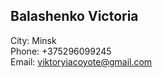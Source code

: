 ## Balashenko Victoria <br>
City: Minsk <br>
Phone: +375296099245 <br>
Email: viktoryiacoyote@gmail.com <br>